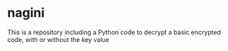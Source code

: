 # nagini
This is a repository including a Python code to decrypt a basic encrypted code, with or without the key value
